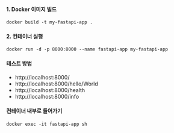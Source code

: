 #### 1. Docker 이미지 빌드
```
docker build -t my-fastapi-app .
```

#### 2. 컨테이너 실행
```
docker run -d -p 8000:8000 --name fastapi-app my-fastapi-app
```

#### 테스트 방법
* http://localhost:8000/
* http://localhost:8000/hello/World
* http://localhost:8000/health
* http://localhost:8000/info

#### 컨테이너 내부로 들어가기
```
docker exec -it fastapi-app sh
```